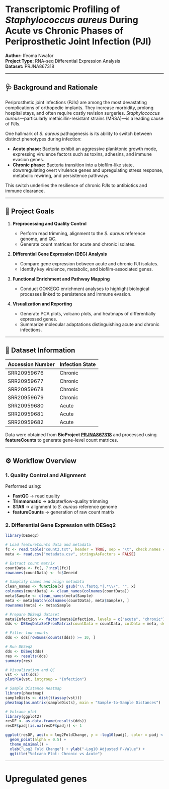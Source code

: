 # Transcriptomic Profiling of *Staphylococcus aureus* During Acute vs Chronic Phases of Periprosthetic Joint Infection (PJI)

**Author:** Ifeoma Nwafor  
**Project Type:** RNA-seq Differential Expression Analysis  
**Dataset:** PRJNA867318  

---

## 🩺 Background and Rationale

Periprosthetic joint infections (PJIs) are among the most devastating complications of orthopedic implants. They increase morbidity, prolong hospital stays, and often require costly revision surgeries. *Staphylococcus aureus*—particularly methicillin-resistant strains (MRSA)—is a leading cause of PJIs.

One hallmark of *S. aureus* pathogenesis is its ability to switch between distinct phenotypes during infection:

- **Acute phase:** Bacteria exhibit an aggressive planktonic growth mode, expressing virulence factors such as toxins, adhesins, and immune evasion genes.  
- **Chronic phase:** Bacteria transition into a biofilm-like state, downregulating overt virulence genes and upregulating stress response, metabolic rewiring, and persistence pathways.

This switch underlies the resilience of chronic PJIs to antibiotics and immune clearance.

---

## 🎯 Project Goals

1. **Preprocessing and Quality Control**
   - Perform read trimming, alignment to the *S. aureus* reference genome, and QC.
   - Generate count matrices for acute and chronic isolates.

2. **Differential Gene Expression (DEG) Analysis**
   - Compare gene expression between acute and chronic PJI isolates.
   - Identify key virulence, metabolic, and biofilm-associated genes.

3. **Functional Enrichment and Pathway Mapping**
   - Conduct GO/KEGG enrichment analyses to highlight biological processes linked to persistence and immune evasion.

4. **Visualization and Reporting**
   - Generate PCA plots, volcano plots, and heatmaps of differentially expressed genes.
   - Summarize molecular adaptations distinguishing acute and chronic infections.

---

## 🧫 Dataset Information

| Accession Number | Infection State |
|------------------|----------------|
| SRR20959676 | Chronic |
| SRR20959677 | Chronic |
| SRR20959678 | Chronic |
| SRR20959679 | Chronic |
| SRR20959680 | Acute |
| SRR20959681 | Acute |
| SRR20959682 | Acute |

Data were obtained from **BioProject [PRJNA867318](https://www.ncbi.nlm.nih.gov/bioproject/PRJNA867318)** and processed using **featureCounts** to generate gene-level count matrices.

---

## ⚙️ Workflow Overview

### 1. Quality Control and Alignment
Performed using:
- **FastQC** → read quality
- **Trimmomatic** → adapter/low-quality trimming
- **STAR** → alignment to *S. aureus* reference genome
- **featureCounts** → generation of raw count matrix

### 2. Differential Gene Expression with DESeq2

```r
library(DESeq2)

# Load featureCounts data and metadata
fc <- read.table("count2.txt", header = TRUE, sep = "\t", check.names = FALSE)
meta <- read.csv("metadata.csv", stringsAsFactors = FALSE)

# Extract count matrix
countData <- fc[, 7:ncol(fc)]
rownames(countData) <- fc$Geneid

# Simplify names and align metadata
clean_names <- function(x) gsub("\\.fastq.*|.*\\/", "", x)
colnames(countData) <- clean_names(colnames(countData))
meta$Sample <- clean_names(meta$Sample)
meta <- meta[match(colnames(countData), meta$Sample), ]
rownames(meta) <- meta$Sample

# Prepare DESeq2 dataset
meta$Infection <- factor(meta$Infection, levels = c("acute", "chronic"))
dds <- DESeqDataSetFromMatrix(countData = countData, colData = meta, design = ~ Infection)

# Filter low counts
dds <- dds[rowSums(counts(dds)) >= 10, ]

# Run DESeq2
dds <- DESeq(dds)
res <- results(dds)
summary(res)

# Visualization and QC
vst <- vst(dds)
plotPCA(vst, intgroup = "Infection")

# Sample Distance Heatmap
library(pheatmap)
sampleDists <- dist(t(assay(vst)))
pheatmap(as.matrix(sampleDists), main = "Sample-to-Sample Distances")

# Volcano plot
library(ggplot2)
resDF <- as.data.frame(results(dds))
resDF$padj[is.na(resDF$padj)] <- 1

ggplot(resDF, aes(x = log2FoldChange, y = -log10(padj), color = padj < 0.05)) +
  geom_point(alpha = 0.5) +
  theme_minimal() +
  xlab("Log2 Fold Change") + ylab("-Log10 Adjusted P-Value") +
  ggtitle("Volcano Plot: Chronic vs Acute")

```
-----
# Upregulated genes 

